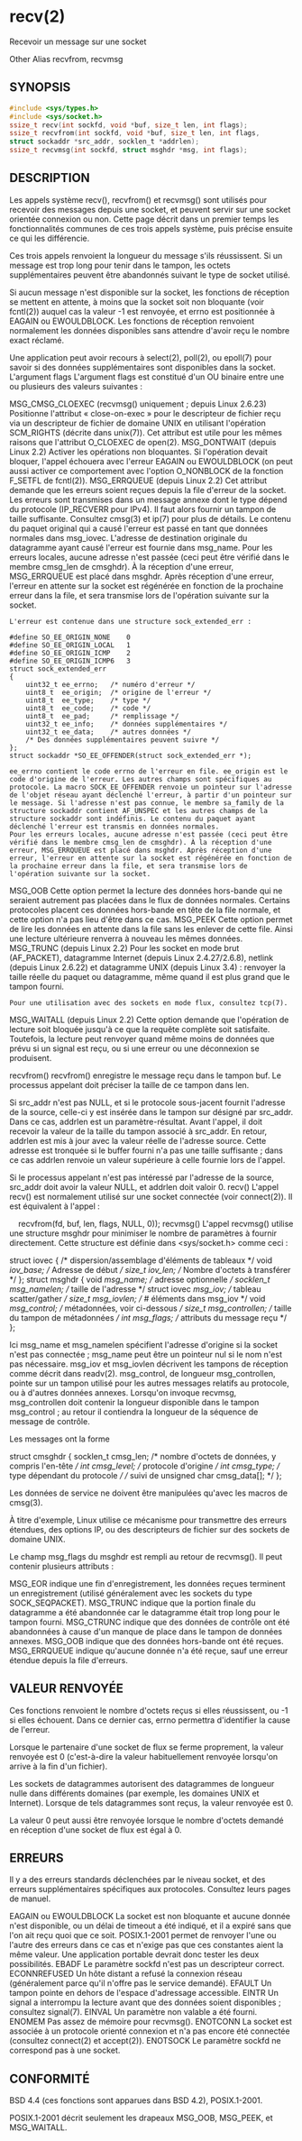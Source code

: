 # recv(2) 

Recevoir un message sur une socket


Other Alias
recvfrom, recvmsg

## SYNOPSIS

```c
#include <sys/types.h>
#include <sys/socket.h>
ssize_t recv(int sockfd, void *buf, size_t len, int flags);
ssize_t recvfrom(int sockfd, void *buf, size_t len, int flags,
struct sockaddr *src_addr, socklen_t *addrlen);
ssize_t recvmsg(int sockfd, struct msghdr *msg, int flags);
```

## DESCRIPTION

Les appels système recv(), recvfrom() et recvmsg() sont utilisés pour recevoir des messages depuis une socket, et peuvent servir sur une socket orientée connexion ou non. Cette page décrit dans un premier temps les fonctionnalités communes de ces trois appels système, puis précise ensuite ce qui les différencie.

Ces trois appels renvoient la longueur du message s'ils réussissent. Si un message est trop long pour tenir dans le tampon, les octets supplémentaires peuvent être abandonnés suivant le type de socket utilisé.

Si aucun message n'est disponible sur la socket, les fonctions de réception se mettent en attente, à moins que la socket soit non bloquante (voir fcntl(2)) auquel cas la valeur -1 est renvoyée, et errno est positionnée à EAGAIN ou EWOULDBLOCK. Les fonctions de réception renvoient normalement les données disponibles sans attendre d'avoir reçu le nombre exact réclamé.

Une application peut avoir recours à select(2), poll(2), ou epoll(7) pour savoir si des données supplémentaires sont disponibles dans la socket.
L'argument flags
L'argument flags est constitué d'un OU binaire entre une ou plusieurs des valeurs suivantes :

MSG_CMSG_CLOEXEC (recvmsg() uniquement ; depuis Linux 2.6.23)
    Positionne l'attribut « close-on-exec » pour le descripteur de fichier reçu via un descripteur de fichier de domaine UNIX en utilisant l'opération SCM_RIGHTS (décrite dans unix(7)). Cet attribut est utile pour les mêmes raisons que l'attribut O_CLOEXEC de open(2). 
MSG_DONTWAIT (depuis Linux 2.2)
    Activer les opérations non bloquantes. Si l'opération devait bloquer, l'appel échouera avec l'erreur EAGAIN ou EWOULDBLOCK (on peut aussi activer ce comportement avec l'option O_NONBLOCK de la fonction F_SETFL de fcntl(2)). 
MSG_ERRQUEUE (depuis Linux 2.2)
    Cet attribut demande que les erreurs soient reçues depuis la file d'erreur de la socket. Les erreurs sont transmises dans un message annexe dont le type dépend du protocole (IP_RECVERR pour IPv4). Il faut alors fournir un tampon de taille suffisante. Consultez cmsg(3) et ip(7) pour plus de détails. Le contenu du paquet original qui a causé l'erreur est passé en tant que données normales dans msg_iovec. L'adresse de destination originale du datagramme ayant causé l'erreur est fournie dans msg_name. 
    Pour les erreurs locales, aucune adresse n'est passée (ceci peut être vérifié dans le membre cmsg_len de cmsghdr). À la réception d'une erreur, MSG_ERRQUEUE est placé dans msghdr. Après réception d'une erreur, l'erreur en attente sur la socket est régénérée en fonction de la prochaine erreur dans la file, et sera transmise lors de l'opération suivante sur la socket.

    L'erreur est contenue dans une structure sock_extended_err :

    #define SO_EE_ORIGIN_NONE    0
    #define SO_EE_ORIGIN_LOCAL   1
    #define SO_EE_ORIGIN_ICMP    2
    #define SO_EE_ORIGIN_ICMP6   3
    struct sock_extended_err
    {
        uint32_t ee_errno;   /* numéro d'erreur */
        uint8_t  ee_origin;  /* origine de l'erreur */
        uint8_t  ee_type;    /* type */
        uint8_t  ee_code;    /* code */
        uint8_t  ee_pad;     /* remplissage */
        uint32_t ee_info;    /* données supplémentaires */
        uint32_t ee_data;    /* autres données */
        /* Des données supplémentaires peuvent suivre */
    };
    struct sockaddr *SO_EE_OFFENDER(struct sock_extended_err *);

    ee_errno contient le code errno de l'erreur en file. ee_origin est le code d'origine de l'erreur. Les autres champs sont spécifiques au protocole. La macro SOCK_EE_OFFENDER renvoie un pointeur sur l'adresse de l'objet réseau ayant déclenché l'erreur, à partir d'un pointeur sur le message. Si l'adresse n'est pas connue, le membre sa_family de la structure sockaddr contient AF_UNSPEC et les autres champs de la structure sockaddr sont indéfinis. Le contenu du paquet ayant déclenché l'erreur est transmis en données normales. 
    Pour les erreurs locales, aucune adresse n'est passée (ceci peut être vérifié dans le membre cmsg_len de cmsghdr). À la réception d'une erreur, MSG_ERRQUEUE est placé dans msghdr. Après réception d'une erreur, l'erreur en attente sur la socket est régénérée en fonction de la prochaine erreur dans la file, et sera transmise lors de l'opération suivante sur la socket. 
MSG_OOB
    Cette option permet la lecture des données hors-bande qui ne seraient autrement pas placées dans le flux de données normales. Certains protocoles placent ces données hors-bande en tête de la file normale, et cette option n'a pas lieu d'être dans ce cas. 
MSG_PEEK
    Cette option permet de lire les données en attente dans la file sans les enlever de cette file. Ainsi une lecture ultérieure renverra à nouveau les mêmes données. 
MSG_TRUNC (depuis Linux 2.2)
    Pour les socket en mode brut (AF_PACKET), datagramme Internet (depuis Linux 2.4.27/2.6.8), netlink (depuis Linux 2.6.22) et datagramme UNIX (depuis Linux 3.4) : renvoyer la taille réelle du paquet ou datagramme, même quand il est plus grand que le tampon fourni.

    Pour une utilisation avec des sockets en mode flux, consultez tcp(7). 
MSG_WAITALL (depuis Linux 2.2)
    Cette option demande que l'opération de lecture soit bloquée jusqu'à ce que la requête complète soit satisfaite. Toutefois, la lecture peut renvoyer quand même moins de données que prévu si un signal est reçu, ou si une erreur ou une déconnexion se produisent. 

recvfrom()
recvfrom() enregistre le message reçu dans le tampon buf. Le processus appelant doit préciser la taille de ce tampon dans len.

Si src_addr n'est pas NULL, et si le protocole sous-jacent fournit l'adresse de la source, celle-ci y est insérée dans le tampon sur désigné par src_addr. Dans ce cas, addrlen est un paramètre-résultat. Avant l'appel, il doit recevoir la valeur de la taille du tampon associé à src_addr. En retour, addrlen est mis à jour avec la valeur réelle de l'adresse source. Cette adresse est tronquée si le buffer fourni n'a pas une taille suffisante ; dans ce cas addrlen renvoie un valeur supérieure à celle fournie lors de l'appel.

Si le processus appelant n'est pas intéressé par l'adresse de la source, src_addr doit avoir la valeur NULL, et addrlen doit valoir 0.
recv()
L'appel recv() est normalement utilisé sur une socket connectée (voir connect(2)). Il est équivalent à l'appel :


    recvfrom(fd, buf, len, flags, NULL, 0));
recvmsg()
L'appel recvmsg() utilise une structure msghdr pour minimiser le nombre de paramètres à fournir directement. Cette structure est définie dans <sys/socket.h> comme ceci :

struct iovec {                    /* dispersion/assemblage
                                     d'éléments de tableaux */
    void *iov_base;               /* Adresse de début */
    size_t iov_len;               /* Nombre d'octets à transférer */
};
struct msghdr {
    void         *msg_name;       /* adresse optionnelle */
    socklen_t     msg_namelen;    /* taille de l'adresse */
    struct iovec *msg_iov;        /* tableau scatter/gather */
    size_t        msg_iovlen;     /* # éléments dans msg_iov */
    void         *msg_control;    /* métadonnées, voir ci-dessous */
    size_t        msg_controllen; /* taille du tampon de métadonnées */
    int           msg_flags;      /* attributs du message reçu */
};

Ici msg_name et msg_namelen spécifient l'adresse d'origine si la socket n'est pas connectée ; msg_name peut être un pointeur nul si le nom n'est pas nécessaire. msg_iov et msg_iovlen décrivent les tampons de réception comme décrit dans readv(2). msg_control, de longueur msg_controllen, pointe sur un tampon utilisé pour les autres messages relatifs au protocole, ou à d'autres données annexes. Lorsqu'on invoque recvmsg, msg_controllen doit contenir la longueur disponible dans le tampon msg_control ; au retour il contiendra la longueur de la séquence de message de contrôle.

Les messages ont la forme

struct cmsghdr {
    socklen_t     cmsg_len;     /* nombre d'octets de données, y compris l'en-tête */
    int           cmsg_level;   /* protocole d'origine */
    int           cmsg_type;    /* type dépendant du protocole */
/* suivi de
    unsigned char cmsg_data[]; */
};

Les données de service ne doivent être manipulées qu'avec les macros de cmsg(3).

À titre d'exemple, Linux utilise ce mécanisme pour transmettre des erreurs étendues, des options IP, ou des descripteurs de fichier sur des sockets de domaine UNIX.

Le champ msg_flags du msghdr est rempli au retour de recvmsg(). Il peut contenir plusieurs attributs :

MSG_EOR
    indique une fin d'enregistrement, les données reçues terminent un enregistrement (utilisé généralement avec les sockets du type SOCK_SEQPACKET). 
MSG_TRUNC
    indique que la portion finale du datagramme a été abandonnée car le datagramme était trop long pour le tampon fourni. 
MSG_CTRUNC
    indique que des données de contrôle ont été abandonnées à cause d'un manque de place dans le tampon de données annexes. 
MSG_OOB
    indique que des données hors-bande ont été reçues. 
MSG_ERRQUEUE
    indique qu'aucune donnée n'a été reçue, sauf une erreur étendue depuis la file d'erreurs. 

## VALEUR RENVOYÉE

Ces fonctions renvoient le nombre d'octets reçus si elles réussissent, ou -1 si elles échouent. Dans ce dernier cas, errno permettra d'identifier la cause de l'erreur.

Lorsque le partenaire d'une socket de flux se ferme proprement, la valeur renvoyée est 0 (c'est-à-dire la valeur habituellement renvoyée lorsqu'on arrive à la fin d'un fichier).

Les sockets de datagrammes autorisent des datagrammes de longueur nulle dans différents domaines (par exemple, les domaines UNIX et Internet). Lorsque de tels datagrammes sont reçus, la valeur renvoyée est 0.

La valeur 0 peut aussi être renvoyée lorsque le nombre d'octets demandé en réception d'une socket de flux est égal à 0.

## ERREURS

Il y a des erreurs standards déclenchées par le niveau socket, et des erreurs supplémentaires spécifiques aux protocoles. Consultez leurs pages de manuel.

EAGAIN ou EWOULDBLOCK
    La socket est non bloquante et aucune donnée n'est disponible, ou un délai de timeout a été indiqué, et il a expiré sans que l'on ait reçu quoi que ce soit. POSIX.1-2001 permet de renvoyer l'une ou l'autre des erreurs dans ce cas et n'exige pas que ces constantes aient la même valeur. Une application portable devrait donc tester les deux possibilités. 
EBADF
    Le paramètre sockfd n'est pas un descripteur correct. 
ECONNREFUSED
    Un hôte distant a refusé la connexion réseau (généralement parce qu'il n'offre pas le service demandé). 
EFAULT
    Un tampon pointe en dehors de l'espace d'adressage accessible. 
EINTR
    Un signal a interrompu la lecture avant que des données soient disponibles ; consultez signal(7). 
EINVAL
    Un paramètre non valable a été fourni. 
ENOMEM
    Pas assez de mémoire pour recvmsg(). 
ENOTCONN
    La socket est associée à un protocole orienté connexion et n'a pas encore été connectée (consultez connect(2) et accept(2)). 
ENOTSOCK
    Le paramètre sockfd ne correspond pas à une socket. 

## CONFORMITÉ

BSD 4.4 (ces fonctions sont apparues dans BSD 4.2), POSIX.1-2001.

POSIX.1-2001 décrit seulement les drapeaux MSG_OOB, MSG_PEEK, et MSG_WAITALL. 